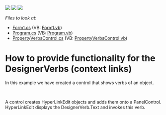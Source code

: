 <!-- default badges list -->
![](https://img.shields.io/endpoint?url=https://codecentral.devexpress.com/api/v1/VersionRange/128638928/11.1.7%2B)
[![](https://img.shields.io/badge/Open_in_DevExpress_Support_Center-FF7200?style=flat-square&logo=DevExpress&logoColor=white)](https://supportcenter.devexpress.com/ticket/details/E3528)
[![](https://img.shields.io/badge/📖_How_to_use_DevExpress_Examples-e9f6fc?style=flat-square)](https://docs.devexpress.com/GeneralInformation/403183)
<!-- default badges end -->
<!-- default file list -->
*Files to look at*:

* [Form1.cs](./CS/Verbs/Form1.cs) (VB: [Form1.vb](./VB/Verbs/Form1.vb))
* [Program.cs](./CS/Verbs/Program.cs) (VB: [Program.vb](./VB/Verbs/Program.vb))
* [PropertyVerbsControl.cs](./CS/Verbs/PropertyVerbsControl.cs) (VB: [PropertyVerbsControl.vb](./VB/Verbs/PropertyVerbsControl.vb))
<!-- default file list end -->
# How to provide functionality for the DesignerVerbs (context links)


<p>In this example we have created a control that shows verbs of an object.</p><br />
<p>A control creates HyperLinkEdit objects and adds them onto a PanelControl. HyperLinkEdit displays the DesignerVerb.Text and invokes this verb.</p>

<br/>


